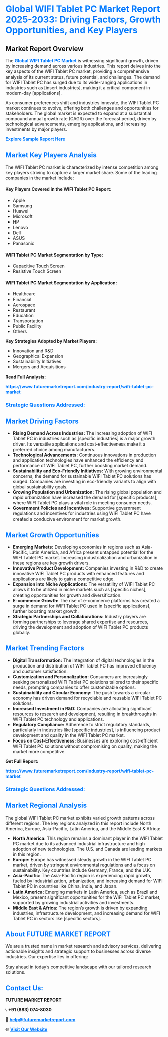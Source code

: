<h1 style="color: #007BFF;">Global WIFI Tablet PC Market Report 2025-2033: Driving Factors, Growth Opportunities, and Key Players</h1>

<section id="overview">
<h2>Market Report Overview</h2>
<p>The <a href="https://www.futuremarketreport.com/industry-report/wifi-tablet-pc-market" style="color: #007BFF; text-decoration: none;"><strong>Global WIFI Tablet PC Market</strong></a> is witnessing significant growth, driven by increasing demand across various industries. This report delves into the key aspects of the WIFI Tablet PC market, providing a comprehensive analysis of its current status, future potential, and challenges. The demand for WIFI Tablet PC has surged due to its wide-ranging applications in industries such as [insert industries], making it a critical component in modern-day [applications].</p>
<p>As consumer preferences shift and industries innovate, the WIFI Tablet PC market continues to evolve, offering both challenges and opportunities for stakeholders. The global market is expected to expand at a substantial compound annual growth rate (CAGR) over the forecast period, driven by technological advancements, emerging applications, and increasing investments by major players.</p>
</section>

<section id="overview">
<p><a href="https://www.futuremarketreport.com/request-sample/reportId=52437" style="color: #007BFF; text-decoration: none;"><strong>Explore Sample Report Here</strong></a></p>
</section>

<section id="key-players">
<h2 style="color: #007BFF;">Market Key Players Analysis</h2>
<p>The WIFI Tablet PC market is characterized by intense competition among key players striving to capture a larger market share. Some of the leading companies in the market include:</p>
<h4>Key Players Covered in the WIFI Tablet PC Report:</h4>
<ul><li>Apple</li><li>Samsung</li><li>Huawei</li><li>Microsoft</li><li>HP</li><li>Lenovo</li><li>Dell</li><li>ASUS</li><li>Panasonic</li></ul>
<h4>WIFI Tablet PC Market Segmentation by Type:</h4>
<ul><li>Capacitive Touch Screen</li><li>Resistive Touch Screen</li></ul>

<h4>WIFI Tablet PC Market Segmentation by Application:</h4>
<ul><li>Healthcare</li><li>Financial</li><li>Aerospace</li><li>Restaurant</li><li>Education</li><li>Transportation</li><li>Public Facility</li><li>Others</li></ul>
<p><strong>Key Strategies Adopted by Market Players:</strong></p>
<ul>
<li>Innovation and R&D</li>
<li>Geographical Expansion</li>
<li>Sustainability Initiatives</li>
<li>Mergers and Acquisitions</li>
</ul>
</section>

<section>
<p><strong>Read Full Analysis: </strong></p><a href="https://www.futuremarketreport.com/industry-report/wifi-tablet-pc-market" style="color: #007BFF; text-decoration: none;"><strong>https://www.futuremarketreport.com/industry-report/wifi-tablet-pc-market</strong></a>
<h3 style="color: #007BFF;">Strategic Questions Addressed:</h3>
</section>

<section id="driving-factors">
<h2 style="color: #007BFF;">Market Driving Factors</h2>
<ul>
<li><strong>Rising Demand Across Industries:</strong> The increasing adoption of WIFI Tablet PC in industries such as [specific industries] is a major growth driver. Its versatile applications and cost-effectiveness make it a preferred choice among manufacturers.</li>
<li><strong>Technological Advancements:</strong> Continuous innovations in production and application technologies have enhanced the efficiency and performance of WIFI Tablet PC, further boosting market demand.</li>
<li><strong>Sustainability and Eco-Friendly Initiatives:</strong> With growing environmental concerns, the demand for sustainable WIFI Tablet PC solutions has surged. Companies are investing in eco-friendly variants to align with global sustainability goals.</li>
<li><strong>Growing Population and Urbanization:</strong> The rising global population and rapid urbanization have increased the demand for [specific products], where WIFI Tablet PC plays a vital role in meeting consumer needs.</li>
<li><strong>Government Policies and Incentives:</strong> Supportive government regulations and incentives for industries using WIFI Tablet PC have created a conducive environment for market growth.</li>
</ul>
</section>

<section id="growth-opportunities">
<h2 style="color: #007BFF;">Market Growth Opportunities</h2>
<ul>
<li><strong>Emerging Markets:</strong> Developing economies in regions such as Asia-Pacific, Latin America, and Africa present untapped potential for the WIFI Tablet PC market. Increasing industrialization and urbanization in these regions are key growth drivers.</li>
<li><strong>Innovative Product Development:</strong> Companies investing in R&D to create innovative WIFI Tablet PC products with enhanced features and applications are likely to gain a competitive edge.</li>
<li><strong>Expansion into Niche Applications:</strong> The versatility of WIFI Tablet PC allows it to be utilized in niche markets such as [specific niches], creating opportunities for growth and diversification.</li>
<li><strong>E-commerce Growth:</strong> The rise of e-commerce platforms has created a surge in demand for WIFI Tablet PC used in [specific applications], further boosting market growth.</li>
<li><strong>Strategic Partnerships and Collaborations:</strong> Industry players are forming partnerships to leverage shared expertise and resources, driving the development and adoption of WIFI Tablet PC products globally.</li>
</ul>
</section>

<section id="trending-factors">
<h2 style="color: #007BFF;">Market Trending Factors</h2>
<ul>
<li><strong>Digital Transformation:</strong> The integration of digital technologies in the production and distribution of WIFI Tablet PC has improved efficiency and customer satisfaction.</li>
<li><strong>Customization and Personalization:</strong> Consumers are increasingly seeking personalized WIFI Tablet PC solutions tailored to their specific needs, prompting companies to offer customizable options.</li>
<li><strong>Sustainability and Circular Economy:</strong> The push towards a circular economy has driven demand for recyclable and reusable WIFI Tablet PC solutions.</li>
<li><strong>Increased Investment in R&D:</strong> Companies are allocating significant resources to research and development, resulting in breakthroughs in WIFI Tablet PC technology and applications.</li>
<li><strong>Regulatory Compliance:</strong> Adherence to strict regulatory standards, particularly in industries like [specific industries], is influencing product development and quality in the WIFI Tablet PC market.</li>
<li><strong>Focus on Cost-Effectiveness:</strong> Businesses are exploring cost-efficient WIFI Tablet PC solutions without compromising on quality, making the market more competitive.</li>
</ul>
</section>

<section>
<p><strong>Get Full Report: </strong></p><a href="https://www.futuremarketreport.com/industry-report/wifi-tablet-pc-market" style="color: #007BFF; text-decoration: none;"><strong>https://www.futuremarketreport.com/industry-report/wifi-tablet-pc-market</strong></a>
<h3 style="color: #007BFF;">Strategic Questions Addressed:</h3>
</section>


<section id="regional-analysis">
<h2 style="color: #007BFF;">Market Regional Analysis</h2>
<p>The global WIFI Tablet PC market exhibits varied growth patterns across different regions. The key regions analyzed in this report include North America, Europe, Asia-Pacific, Latin America, and the Middle East & Africa:</p>
<ul>
<li><strong>North America:</strong> This region remains a dominant player in the WIFI Tablet PC market due to its advanced industrial infrastructure and high adoption of new technologies. The U.S. and Canada are leading markets in this region.</li>
<li><strong>Europe:</strong> Europe has witnessed steady growth in the WIFI Tablet PC market, driven by stringent environmental regulations and a focus on sustainability. Key countries include Germany, France, and the U.K.</li>
<li><strong>Asia-Pacific:</strong> The Asia-Pacific region is experiencing rapid growth, fueled by industrialization, urbanization, and increasing demand for WIFI Tablet PC in countries like China, India, and Japan.</li>
<li><strong>Latin America:</strong> Emerging markets in Latin America, such as Brazil and Mexico, present significant opportunities for the WIFI Tablet PC market, supported by growing industrial activities and investments.</li>
<li><strong>Middle East & Africa:</strong> The region’s growth is driven by expanding industries, infrastructure development, and increasing demand for WIFI Tablet PC in sectors like [specific sectors].</li>
</ul>
</section>

<footer>
<h2 style="color: #007BFF;">About FUTURE MARKET REPORT</h2>
<p>We are a trusted name in market research and advisory services, delivering actionable insights and strategic support to businesses across diverse industries. Our expertise lies in offering:</p>

<p>Stay ahead in today’s competitive landscape with our tailored research solutions.</p>

<h2 style="color: #007BFF;">Contact Us:</h2>
<p><strong>FUTURE MARKET REPORT</strong></p>
<p>📞 <strong>+91 (883) 074-8030</strong></p>
<p>📧 <strong><a href="mailto:help@futuremarketreport.com" style="color: #007BFF;">help@futuremarketreport.com</a></strong></p>
<p>🌐 <strong><a href="https://www.futuremarketreport.com/" style="color: #007BFF;">Visit Our Website</a></strong></p>
</footer>